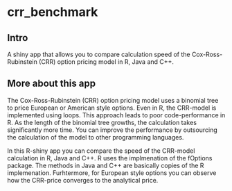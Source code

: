 # crr_benchmark

## Intro

A shiny app that allows you to compare calculation speed of the Cox-Ross-Rubinstein (CRR) option pricing model in R, Java and C++.

## More about this app

The Cox-Ross-Rubinstein (CRR) option pricing model uses a binomial tree to price European or American style options. Even in R, the CRR-model is implemented using loops. This approach leads to poor code-performance in R. As the length of the binomial tree growths, the calculation takes significantly more time. You can improve the performance by outsourcing the calculation of the model to other programming languages. 

In this R-shiny app you can compare the speed of the CRR-model calculation in R, Java and C++. R uses the implmenation of the fOptions package. The methods in Java and C++ are basically copies of the R implemenation. Furhtermore, for European style options you can observe how the CRR-price converges to the analytical price.